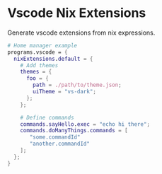 # Vscode Nix Extensions

Generate vscode extensions from nix expressions.


```nix
# Home manager example
programs.vscode = {
  nixExtensions.default = {
    # Add themes
    themes = {
      foo = {
        path = ./path/to/theme.json;
        uiTheme = "vs-dark";
      };
    };

    # Define commands
    commands.sayHello.exec = "echo hi there";
    commands.doManyThings.commands = [
       "some.commandId"
       "another.commandId"
    ];
  };
}

```